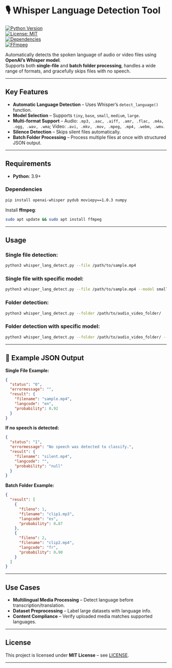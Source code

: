 # 🎙 Whisper Language Detection Tool  

[![Python Version](https://img.shields.io/badge/python-3.9+-blue.svg)](https://www.python.org/downloads/)  
[![License: MIT](https://img.shields.io/badge/License-MIT-green.svg)](LICENSE)  
[![Dependencies](https://img.shields.io/badge/dependencies-whisper%20%7C%20pydub%20%7C%20moviepy%20%7C%20numpy-orange)](https://pypi.org/)  
[![FFmpeg](https://img.shields.io/badge/ffmpeg-required-red.svg)](https://ffmpeg.org/)  

Automatically detects the spoken language of audio or video files using **OpenAI’s Whisper model**.  
Supports both **single-file** and **batch folder processing**, handles a wide range of formats, and gracefully skips files with no speech.  

---

## Key Features  

- **Automatic Language Detection** – Uses Whisper’s `detect_language()` function.  
- **Model Selection** – Supports `tiny`, `base`, `small`, `medium`, `large`.  
- **Multi-format Support** – Audio: `.mp3, .aac, .aiff, .amr, .flac, .m4a, .ogg, .wav, .wma`; Video: `.avi, .mkv, .mov, .mpeg, .mp4, .webm, .wmv`.  
- **Silence Detection** – Skips silent files automatically.  
- **Batch Folder Processing** – Process multiple files at once with structured JSON output.  

---

## Requirements  

- **Python**: 3.9+  

### Dependencies
```bash
pip install openai-whisper pydub moviepy==1.0.3 numpy
```  

Install **ffmpeg**:
```bash
sudo apt update && sudo apt install ffmpeg
```  

---

## Usage

### Single file detection:
```bash
python3 whisper_lang_detect.py --file /path/to/sample.mp4
```

### Single file with specific model:
```bash
python3 whisper_lang_detect.py --file /path/to/sample.mp4 --model small
```

### Folder detection:
```bash
python3 whisper_lang_detect.py --folder /path/to/audio_video_folder/
```

### Folder detection with specific model:
```bash
python3 whisper_lang_detect.py --folder /path/to/audio_video_folder/ --model medium
```

---

## 🔹 Example JSON Output  

**Single File Example:**
```json
{
  "status": "0",
  "errormessage": "",
  "result": {
    "filename": "sample.mp4",
    "langcode": "en",
    "probability": 0.92
  }
}
```

**If no speech is detected:**
```json
{
  "status": "1",
  "errormessage": "No speech was detected to classify.",
  "result": {
    "filename": "silent.mp4",
    "langcode": "",
    "probability": "null"
  }
}
```

**Batch Folder Example:**
```json
{
  "result": [
    {
      "fileno": 1,
      "filename": "clip1.mp3",
      "langcode": "es",
      "probability": 0.87
    },
    {
      "fileno": 2,
      "filename": "clip2.mp4",
      "langcode": "fr",
      "probability": 0.90
    }
  ]
}
```

---

## Use Cases  

- **Multilingual Media Processing** – Detect language before transcription/translation.  
- **Dataset Preprocessing** – Label large datasets with language info.  
- **Content Compliance** – Verify uploaded media matches supported languages.  

---

## License  

This project is licensed under **MIT License** – see [LICENSE](LICENSE).  

---

